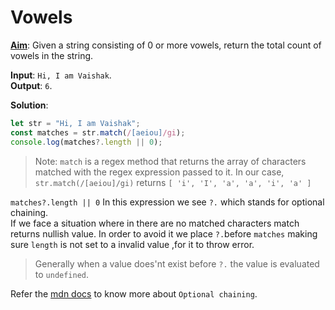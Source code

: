 # Vowels

**<u>Aim</u>**: Given a string consisting of 0 or more vowels, return the total count of vowels in the string.

**Input**: `Hi, I am Vaishak`.<br>
**Output**: `6`.

**Solution**: 
```ts
let str = "Hi, I am Vaishak";
const matches = str.match(/[aeiou]/gi);
console.log(matches?.length || 0);
```

>Note: `match` is a regex method that returns the array of characters matched with the regex expression passed to it.
In our case, `str.match(/[aeiou]/gi)` returns `[ 'i', 'I', 'a', 'a', 'i', 'a' ]`

`matches?.length || 0` In this expression we see `?.` which stands for optional chaining. <br>
If we face a situation where in there are no matched characters match returns nullish value. In order to avoid it we place `?.`before `matches` making sure `length` is not set to a invalid value ,for it to throw error. 

>Generally when a value does'nt exist before `?.` the value is evaluated to `undefined`. 

Refer the [mdn docs](https://developer.mozilla.org/en-US/docs/Web/JavaScript/Reference/Operators/Optional_chaining) to know more about `Optional chaining`.


